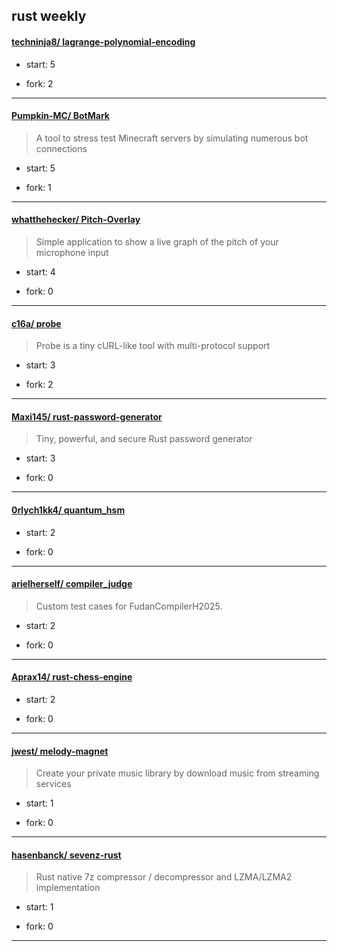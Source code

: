 ## rust weekly

#### [techninja8/ lagrange-polynomial-encoding](https://github.com/techninja8/lagrange-polynomial-encoding)
>  
+ start: 5
+ fork: 2
---
#### [Pumpkin-MC/ BotMark](https://github.com/Pumpkin-MC/BotMark)
>  A tool to stress test Minecraft servers by simulating numerous bot connections
+ start: 5
+ fork: 1
---
#### [whatthehecker/ Pitch-Overlay](https://github.com/whatthehecker/Pitch-Overlay)
>  Simple application to show a live graph of the pitch of your microphone input
+ start: 4
+ fork: 0
---
#### [c16a/ probe](https://github.com/c16a/probe)
>  Probe is a tiny cURL-like tool with multi-protocol support
+ start: 3
+ fork: 2
---
#### [Maxi145/ rust-password-generator](https://github.com/Maxi145/rust-password-generator)
>  Tiny, powerful, and secure Rust password generator
+ start: 3
+ fork: 0
---
#### [0rlych1kk4/ quantum_hsm](https://github.com/0rlych1kk4/quantum_hsm)
>  
+ start: 2
+ fork: 0
---
#### [arielherself/ compiler_judge](https://github.com/arielherself/compiler_judge)
>  Custom test cases for FudanCompilerH2025.
+ start: 2
+ fork: 0
---
#### [Aprax14/ rust-chess-engine](https://github.com/Aprax14/rust-chess-engine)
>  
+ start: 2
+ fork: 0
---
#### [jwest/ melody-magnet](https://github.com/jwest/melody-magnet)
>  Create your private music library by download music from streaming services
+ start: 1
+ fork: 0
---
#### [hasenbanck/ sevenz-rust](https://github.com/hasenbanck/sevenz-rust)
>  Rust native 7z compressor / decompressor and LZMA/LZMA2 implementation
+ start: 1
+ fork: 0
---